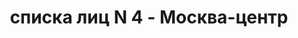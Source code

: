 ---
title: списка лиц N 4 - Москва-центр
description: РГАСПИ, ф.17, т.9, оп.171, дело 417, лист 254
images:
- /disk/pictures/v09/17-171-417-254.jpg
- /disk/pictures/v09/17-171-417-255.jpg
- /disk/pictures/v09/17-171-417-256.jpg
---